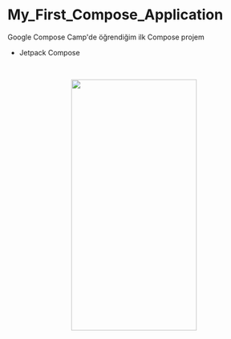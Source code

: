 # My_First_Compose_Application
Google Compose Camp'de öğrendiğim ilk Compose projem

 - Jetpack Compose
<br>

<p align="center">
  <img src="https://github.com/burakodaloglu/My_First_Compose_Application/assets/74530692/d69e5919-1546-48e4-85e9-005996377d54" width="250" height="500">
</p>
